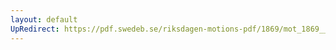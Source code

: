 ```yaml
---
layout: default
UpRedirect: https://pdf.swedeb.se/riksdagen-motions-pdf/1869/mot_1869__ak__00326/mot_1869__ak__00326_001.pdf
---
```

